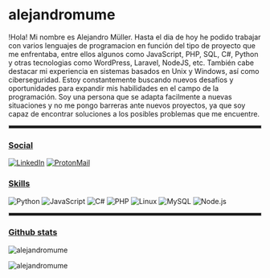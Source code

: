 # alejandromume
  !Hola! Mi nombre es Alejandro Müller.
Hasta el dia de hoy he podido trabajar con varios lenguajes de programacion en función del tipo de proyecto que me enfrentaba, entre ellos algunos como JavaScript, PHP, SQL, C#, Python y otras tecnologias como WordPress, Laravel, NodeJS, etc. También cabe destacar mi experiencia en sistemas basados en Unix y Windows, así como ciberseguridad. Estoy constantemente buscando nuevos desafíos y oportunidades para expandir mis habilidades en el campo de la programación. Soy una persona que se adapta facilmente a nuevas situaciones y no me pongo barreras ante nuevos proyectos, ya que soy capaz de encontrar soluciones a los posibles problemas que me encuentre. 
  <hr style="height:5px; border: 1px solid #ccc;">

### <ins>Social
[![LinkedIn](https://img.shields.io/badge/LinkedIn-0077B5?style=for-the-badge&logo=linkedin&logoColor=white)](https://www.linkedin.com/in/alejandromume/)
[![ProtonMail](https://img.shields.io/badge/ProtonMail-8B89CC?style=for-the-badge&logo=protonmail&logoColor=white)](mailto:alejandromume80@protonmail.com)

### <ins>Skills

![Python](https://img.shields.io/badge/Python-3776AB?style=for-the-badge&logo=python&logoColor=white)
![JavaScript](https://img.shields.io/badge/JavaScript-F7DF1E?style=for-the-badge&logo=javascript&logoColor=black)
![C#](https://img.shields.io/badge/C%23-239120?style=for-the-badge&logo=c-sharp&logoColor=white)
![PHP](https://img.shields.io/badge/PHP-777BB4?style=for-the-badge&logo=php&logoColor=white)
![Linux](https://img.shields.io/badge/Linux-FCC624?style=for-the-badge&logo=linux&logoColor=black)
![MySQL](https://img.shields.io/badge/MySQL-1f6487?style=for-the-badge&logo=mysql&logoColor=black)
![Node.js](https://img.shields.io/badge/Node.js-43853D?style=for-the-badge&logo=node.js&logoColor=white)
  <hr style="height:5px; border: 1px solid #ccc;">
  
### <ins>Github stats

<p><img src="https://github-readme-stats.vercel.app/api?username=alejandromume&show_icons=true&theme=one_dark_pro" alt="alejandromume" />
<p><img src="https://github-readme-stats.vercel.app/api/top-langs/?username=alejandromume&layout=compact&show_icons=true&theme=one_dark_pro" alt="alejandromume" />


<br>

